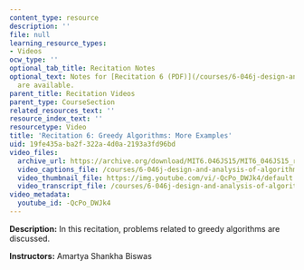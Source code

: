 ```yaml
---
content_type: resource
description: ''
file: null
learning_resource_types:
- Videos
ocw_type: ''
optional_tab_title: Recitation Notes
optional_text: Notes for [Recitation 6 (PDF)](/courses/6-046j-design-and-analysis-of-algorithms-spring-2015/resources/mit6_046js15_recitation6)
  are available.
parent_title: Recitation Videos
parent_type: CourseSection
related_resources_text: ''
resource_index_text: ''
resourcetype: Video
title: 'Recitation 6: Greedy Algorithms: More Examples'
uid: 19fe435a-ba2f-322a-4d0a-2193a3fd96bd
video_files:
  archive_url: https://archive.org/download/MIT6.046JS15/MIT6_046JS15_rec06_300k.mp4
  video_captions_file: /courses/6-046j-design-and-analysis-of-algorithms-spring-2015/ac2b36a4e4f057d0b817d776e9cf5357_-QcPo_DWJk4.vtt
  video_thumbnail_file: https://img.youtube.com/vi/-QcPo_DWJk4/default.jpg
  video_transcript_file: /courses/6-046j-design-and-analysis-of-algorithms-spring-2015/6530a6fd115ae08196e2fa6d7384b01e_-QcPo_DWJk4.pdf
video_metadata:
  youtube_id: -QcPo_DWJk4
---
```


**Description:** In this recitation, problems related to greedy algorithms are discussed.

**Instructors:** Amartya Shankha Biswas